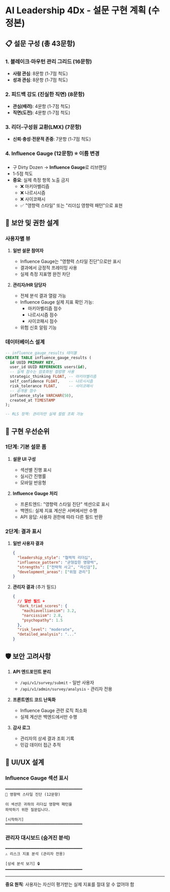 # AI Leadership 4Dx - 설문 구현 계획 (수정본)

## 📋 설문 구성 (총 43문항)

### 1. 블레이크·마우턴 관리 그리드 (16문항)
- **사람 관심**: 8문항 (1-7점 척도)
- **성과 관심**: 8문항 (1-7점 척도)

### 2. 피드백 강도 (진실한 직면) (8문항)
- **관심(배려)**: 4문항 (1-7점 척도)
- **직면(도전)**: 4문항 (1-7점 척도)

### 3. 리더-구성원 교환(LMX) (7문항)
- **신뢰·충성·전문적 존중**: 7문항 (1-7점 척도)

### 4. **Influence Gauge** (12문항) ⭐ 이름 변경
- 구 Dirty Dozen → **Influence Gauge**로 리브랜딩
- 1-5점 척도
- **중요**: 실제 측정 항목 노출 금지
  - ❌ 마키아벨리즘
  - ❌ 나르시시즘  
  - ❌ 사이코패시
  - ✅ "영향력 스타일" 또는 "리더십 영향력 패턴"으로 표현

## 🔐 보안 및 권한 설계

### 사용자별 뷰
1. **일반 설문 참여자**
   - Influence Gauge는 "영향력 스타일 진단"으로만 표시
   - 결과에서 긍정적 프레이밍 사용
   - 실제 측정 지표명 완전 차단

2. **관리자/HR 담당자**
   - 전체 분석 결과 열람 가능
   - Influence Gauge 실제 지표 확인 가능:
     - 마키아벨리즘 점수
     - 나르시시즘 점수
     - 사이코패시 점수
   - 위험 신호 알림 기능

### 데이터베이스 설계
```sql
-- influence_gauge_results 테이블
CREATE TABLE influence_gauge_results (
  id UUID PRIMARY KEY,
  user_id UUID REFERENCES users(id),
  -- 실제 점수는 암호화된 컬럼명 사용
  strategic_thinking FLOAT, -- 마키아벨리즘
  self_confidence FLOAT,    -- 나르시시즘  
  risk_tolerance FLOAT,     -- 사이코패시
  -- 공개용 점수
  influence_style VARCHAR(50),
  created_at TIMESTAMP
);

-- RLS 정책: 관리자만 실제 컬럼 조회 가능
```

## 🎯 구현 우선순위

### 1단계: 기본 설문 폼
1. **설문 UI 구성**
   - 섹션별 진행 표시
   - 실시간 진행률
   - 모바일 반응형

2. **Influence Gauge 처리**
   - 프론트엔드: "영향력 스타일 진단" 섹션으로 표시
   - 백엔드: 실제 지표 계산은 서버에서만 수행
   - API 응답: 사용자 권한에 따라 다른 필드 반환

### 2단계: 결과 표시
1. **일반 사용자 결과**
   ```json
   {
     "leadership_style": "협력적 리더십",
     "influence_pattern": "균형잡힌 영향력",
     "strengths": ["전략적 사고", "자신감"],
     "development_areas": ["위험 관리"]
   }
   ```

2. **관리자 결과** (추가 필드)
   ```json
   {
     // 일반 필드 + 
     "dark_triad_scores": {
       "machiavellianism": 3.2,
       "narcissism": 2.8,
       "psychopathy": 1.5
     },
     "risk_level": "moderate",
     "detailed_analysis": "..."
   }
   ```

## 🛡️ 보안 고려사항

1. **API 엔드포인트 분리**
   - `/api/v1/survey/submit` - 일반 사용자
   - `/api/v1/admin/survey/analysis` - 관리자 전용

2. **프론트엔드 코드 난독화**
   - Influence Gauge 관련 로직 최소화
   - 실제 계산은 백엔드에서만 수행

3. **감사 로그**
   - 관리자의 상세 결과 조회 기록
   - 민감 데이터 접근 추적

## 📱 UI/UX 설계

### Influence Gauge 섹션 표시
```
━━━━━━━━━━━━━━━━━━━━━━━━━━━━━━━━━━
🎯 영향력 스타일 진단 (12문항)

이 섹션은 귀하의 리더십 영향력 패턴을 
파악하기 위한 질문입니다.

[시작하기]
━━━━━━━━━━━━━━━━━━━━━━━━━━━━━━━━━━
```

### 관리자 대시보드 (숨겨진 분석)
```
━━━━━━━━━━━━━━━━━━━━━━━━━━━━━━━━━━
⚠️ 리스크 지표 분석 (관리자 전용)

[상세 분석 보기] 🔒
━━━━━━━━━━━━━━━━━━━━━━━━━━━━━━━━━━
```

---

**중요 원칙**: 사용자는 자신이 평가받는 실제 지표를 절대 알 수 없어야 함